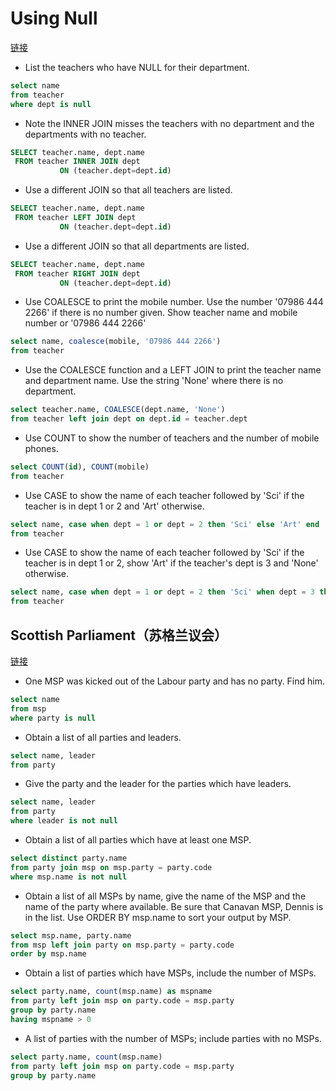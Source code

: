 # Using Null

[链接](https://napier.sqlzoo.net/wiki/Using_Null)

- List the teachers who have NULL for their department.

```sql
select name
from teacher
where dept is null
```

- Note the INNER JOIN misses the teachers with no department and the departments with no teacher.

```sql
SELECT teacher.name, dept.name
 FROM teacher INNER JOIN dept
           ON (teacher.dept=dept.id)
```

- Use a different JOIN so that all teachers are listed.

```sql
SELECT teacher.name, dept.name
 FROM teacher LEFT JOIN dept
           ON (teacher.dept=dept.id)
```

- Use a different JOIN so that all departments are listed.

```sql
SELECT teacher.name, dept.name
 FROM teacher RIGHT JOIN dept
           ON (teacher.dept=dept.id)
```

- Use COALESCE to print the mobile number. Use the number '07986 444 2266' if there is no number given. Show teacher name and mobile number or '07986 444 2266'

```sql
select name, coalesce(mobile, '07986 444 2266')
from teacher
```

- Use the COALESCE function and a LEFT JOIN to print the teacher name and department name. Use the string 'None' where there is no department.

```sql
select teacher.name, COALESCE(dept.name, 'None')
from teacher left join dept on dept.id = teacher.dept
```

- Use COUNT to show the number of teachers and the number of mobile phones.

```sql
select COUNT(id), COUNT(mobile)
from teacher
```

- Use CASE to show the name of each teacher followed by 'Sci' if the teacher is in dept 1 or 2 and 'Art' otherwise.

```sql
select name, case when dept = 1 or dept = 2 then 'Sci' else 'Art' end
from teacher
```

- Use CASE to show the name of each teacher followed by 'Sci' if the teacher is in dept 1 or 2, show 'Art' if the teacher's dept is 3 and 'None' otherwise.

```sql
select name, case when dept = 1 or dept = 2 then 'Sci' when dept = 3 then 'Art' else 'None' end
from teacher
```

## Scottish Parliament（苏格兰议会）

[链接](https://napier.sqlzoo.net/wiki/Scottish_Parliament)

- One MSP was kicked out of the Labour party and has no party. Find him.

```sql
select name
from msp
where party is null
```

- Obtain a list of all parties and leaders.

```sql
select name, leader
from party
```

- Give the party and the leader for the parties which have leaders.

```sql
select name, leader
from party
where leader is not null
```

- Obtain a list of all parties which have at least one MSP.

```sql
select distinct party.name
from party join msp on msp.party = party.code
where msp.name is not null
```

- Obtain a list of all MSPs by name, give the name of the MSP and the name of the party where available. Be sure that Canavan MSP, Dennis is in the list. Use ORDER BY msp.name to sort your output by MSP.

```sql
select msp.name, party.name
from msp left join party on msp.party = party.code
order by msp.name
```

- Obtain a list of parties which have MSPs, include the number of MSPs.

```sql
select party.name, count(msp.name) as mspname
from party left join msp on party.code = msp.party
group by party.name
having mspname > 0
```

- A list of parties with the number of MSPs; include parties with no MSPs.

```sql
select party.name, count(msp.name)
from party left join msp on party.code = msp.party
group by party.name
```

